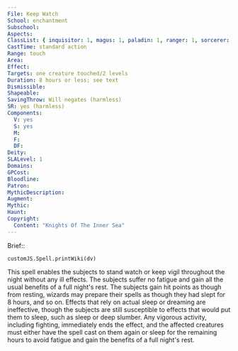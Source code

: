 ```yaml
---
File: Keep Watch
School: enchantment
Subschool: 
Aspects: 
ClassList: { inquisitor: 1, magus: 1, paladin: 1, ranger: 1, sorcerer: 1, wizard: 1 }
CastTime: standard action
Range: touch
Area: 
Effect: 
Targets: one creature touched/2 levels
Duration: 8 hours or less; see text
Dismissible: 
Shapeable: 
SavingThrow: Will negates (harmless)
SR: yes (harmless)
Components:
  V: yes
  S: yes
  M: 
  F: 
  DF: 
Deity: 
SLALevel: 1
Domains: 
GPCost: 
Bloodline: 
Patron: 
MythicDescription: 
Augment: 
Mythic: 
Haunt: 
Copyright:
  Content: "Knights Of The Inner Sea"
---
```

Brief:: 

```dataviewjs
customJS.Spell.printWiki(dv)
```

This spell enables the subjects to stand watch or keep vigil throughout the night without any ill effects. The subjects suffer no fatigue and gain all the usual benefits of a full night's rest. The subjects gain hit points as though from resting, wizards may prepare their spells as though they had slept for 8 hours, and so on. Effects that rely on actual sleep or dreaming are ineffective, though the subjects are still susceptible to effects that would put them to sleep, such as sleep or deep slumber. Any vigorous activity, including fighting, immediately ends the effect, and the affected creatures must either have the spell cast on them again or sleep for the remaining hours to avoid fatigue and gain the benefits of a full night's rest.

